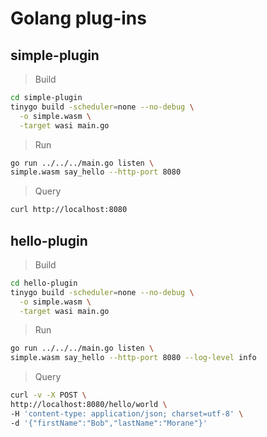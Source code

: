 # Golang plug-ins

## simple-plugin

> Build
```bash
cd simple-plugin
tinygo build -scheduler=none --no-debug \
  -o simple.wasm \
  -target wasi main.go
```

> Run
```bash
go run ../../../main.go listen \
simple.wasm say_hello --http-port 8080 
```

> Query
```bash
curl http://localhost:8080
```

## hello-plugin

> Build
```bash
cd hello-plugin
tinygo build -scheduler=none --no-debug \
  -o simple.wasm \
  -target wasi main.go
```

> Run
```bash
go run ../../../main.go listen \
simple.wasm say_hello --http-port 8080 --log-level info
```

> Query
```bash
curl -v -X POST \
http://localhost:8080/hello/world \
-H 'content-type: application/json; charset=utf-8' \
-d '{"firstName":"Bob","lastName":"Morane"}'
```
